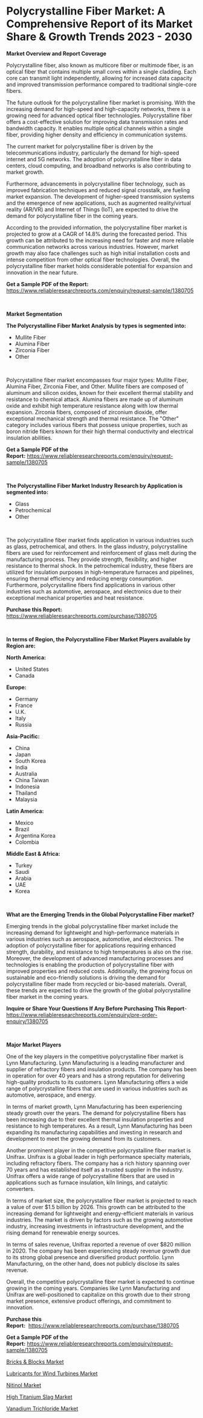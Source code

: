 <p><h1>Polycrystalline Fiber Market: A Comprehensive Report of its Market Share & Growth Trends 2023 - 2030</h1></p><p><strong>Market Overview and Report Coverage</strong></p>
<p><p>Polycrystalline fiber, also known as multicore fiber or multimode fiber, is an optical fiber that contains multiple small cores within a single cladding. Each core can transmit light independently, allowing for increased data capacity and improved transmission performance compared to traditional single-core fibers.</p><p>The future outlook for the polycrystalline fiber market is promising. With the increasing demand for high-speed and high-capacity networks, there is a growing need for advanced optical fiber technologies. Polycrystalline fiber offers a cost-effective solution for improving data transmission rates and bandwidth capacity. It enables multiple optical channels within a single fiber, providing higher density and efficiency in communication systems.</p><p>The current market for polycrystalline fiber is driven by the telecommunications industry, particularly the demand for high-speed internet and 5G networks. The adoption of polycrystalline fiber in data centers, cloud computing, and broadband networks is also contributing to market growth.</p><p>Furthermore, advancements in polycrystalline fiber technology, such as improved fabrication techniques and reduced signal crosstalk, are fueling market expansion. The development of higher-speed transmission systems and the emergence of new applications, such as augmented reality/virtual reality (AR/VR) and Internet of Things (IoT), are expected to drive the demand for polycrystalline fiber in the coming years.</p><p>According to the provided information, the polycrystalline fiber market is projected to grow at a CAGR of 14.8% during the forecasted period. This growth can be attributed to the increasing need for faster and more reliable communication networks across various industries. However, market growth may also face challenges such as high initial installation costs and intense competition from other optical fiber technologies. Overall, the polycrystalline fiber market holds considerable potential for expansion and innovation in the near future.</p></p>
<p><strong>Get a Sample PDF of the Report:</strong> <a href="https://www.reliableresearchreports.com/enquiry/request-sample/1380705">https://www.reliableresearchreports.com/enquiry/request-sample/1380705</a></p>
<p>&nbsp;</p>
<p><strong>Market Segmentation</strong></p>
<p><strong>The Polycrystalline Fiber Market Analysis by types is segmented into:</strong></p>
<p><ul><li>Mullite Fiber</li><li>Alumina Fiber</li><li>Zirconia Fiber</li><li>Other</li></ul></p>
<p>&nbsp;</p>
<p><p>Polycrystalline fiber market encompasses four major types: Mullite Fiber, Alumina Fiber, Zirconia Fiber, and Other. Mullite fibers are composed of aluminum and silicon oxides, known for their excellent thermal stability and resistance to chemical attack. Alumina fibers are made up of aluminum oxide and exhibit high temperature resistance along with low thermal expansion. Zirconia fibers, composed of zirconium dioxide, offer exceptional mechanical strength and thermal resistance. The "Other" category includes various fibers that possess unique properties, such as boron nitride fibers known for their high thermal conductivity and electrical insulation abilities.</p></p>
<p><strong>Get a Sample PDF of the Report:</strong>&nbsp;<a href="https://www.reliableresearchreports.com/enquiry/request-sample/1380705">https://www.reliableresearchreports.com/enquiry/request-sample/1380705</a></p>
<p>&nbsp;</p>
<p><strong>The Polycrystalline Fiber Market Industry Research by Application is segmented into:</strong></p>
<p><ul><li>Glass</li><li>Petrochemical</li><li>Other</li></ul></p>
<p>&nbsp;</p>
<p><p>The polycrystalline fiber market finds application in various industries such as glass, petrochemical, and others. In the glass industry, polycrystalline fibers are used for reinforcement and reinforcement of glass melt during the manufacturing process. They provide strength, flexibility, and higher resistance to thermal shock. In the petrochemical industry, these fibers are utilized for insulation purposes in high-temperature furnaces and pipelines, ensuring thermal efficiency and reducing energy consumption. Furthermore, polycrystalline fibers find applications in various other industries such as automotive, aerospace, and electronics due to their exceptional mechanical properties and heat resistance.</p></p>
<p><strong>Purchase this Report:</strong>&nbsp; <a href="https://www.reliableresearchreports.com/purchase/1380705">https://www.reliableresearchreports.com/purchase/1380705</a></p>
<p>&nbsp;</p>
<p><strong>In terms of Region, the Polycrystalline Fiber Market Players available by Region are:</strong></p>
<p>
    <p> <strong> North America: </strong>
        <ul>
            <li>United States</li>
            <li>Canada</li>
        </ul>
        </p> 
    <p> <strong> Europe: </strong>
        <ul>
            <li>Germany</li>
            <li>France</li>
            <li>U.K.</li>
            <li>Italy</li>
            <li>Russia</li>
        </ul>
        </p> 
    <p> <strong> Asia-Pacific: </strong>
        <ul>
            <li>China</li>
            <li>Japan</li>
            <li>South Korea</li>
            <li>India</li>
            <li>Australia</li>
            <li>China Taiwan</li>
            <li>Indonesia</li>
            <li>Thailand</li>
            <li>Malaysia</li>
        </ul>
        </p> 
    <p> <strong> Latin America: </strong>
        <ul>
            <li>Mexico</li>
            <li>Brazil</li>
            <li>Argentina Korea</li>
            <li>Colombia</li>
        </ul>
        </p> 
    <p> <strong> Middle East & Africa: </strong>
        <ul>
            <li>Turkey</li>
            <li>Saudi</li>
            <li>Arabia</li>
            <li>UAE</li>
            <li>Korea</li>
        </ul>
    </p>
    </p>
<p>&nbsp;</p>
<p><strong>What are the Emerging Trends in the Global Polycrystalline Fiber market?</strong></p>
<p><p>Emerging trends in the global polycrystalline fiber market include the increasing demand for lightweight and high-performance materials in various industries such as aerospace, automotive, and electronics. The adoption of polycrystalline fiber for applications requiring enhanced strength, durability, and resistance to high temperatures is also on the rise. Moreover, the development of advanced manufacturing processes and technologies is enabling the production of polycrystalline fiber with improved properties and reduced costs. Additionally, the growing focus on sustainable and eco-friendly solutions is driving the demand for polycrystalline fiber made from recycled or bio-based materials. Overall, these trends are expected to drive the growth of the global polycrystalline fiber market in the coming years.</p></p>
<p><strong>Inquire or Share Your Questions If Any Before Purchasing This Report</strong>- <a href="https://www.reliableresearchreports.com/enquiry/pre-order-enquiry/1380705">https://www.reliableresearchreports.com/enquiry/pre-order-enquiry/1380705</a></p>
<p>&nbsp;</p>
<p><strong>Major Market Players</strong></p>
<p><p>One of the key players in the competitive polycrystalline fiber market is Lynn Manufacturing. Lynn Manufacturing is a leading manufacturer and supplier of refractory fibers and insulation products. The company has been in operation for over 40 years and has a strong reputation for delivering high-quality products to its customers. Lynn Manufacturing offers a wide range of polycrystalline fibers that are used in various industries such as automotive, aerospace, and energy.</p><p>In terms of market growth, Lynn Manufacturing has been experiencing steady growth over the years. The demand for polycrystalline fibers has been increasing due to their excellent thermal insulation properties and resistance to high temperatures. As a result, Lynn Manufacturing has been expanding its manufacturing capabilities and investing in research and development to meet the growing demand from its customers.</p><p>Another prominent player in the competitive polycrystalline fiber market is Unifrax. Unifrax is a global leader in high performance specialty materials, including refractory fibers. The company has a rich history spanning over 70 years and has established itself as a trusted supplier in the industry. Unifrax offers a wide range of polycrystalline fibers that are used in applications such as furnace insulation, kiln linings, and catalytic converters.</p><p>In terms of market size, the polycrystalline fiber market is projected to reach a value of over $1.5 billion by 2026. This growth can be attributed to the increasing demand for lightweight and energy-efficient materials in various industries. The market is driven by factors such as the growing automotive industry, increasing investments in infrastructure development, and the rising demand for renewable energy sources.</p><p>In terms of sales revenue, Unifrax reported a revenue of over $820 million in 2020. The company has been experiencing steady revenue growth due to its strong global presence and diversified product portfolio. Lynn Manufacturing, on the other hand, does not publicly disclose its sales revenue.</p><p>Overall, the competitive polycrystalline fiber market is expected to continue growing in the coming years. Companies like Lynn Manufacturing and Unifrax are well-positioned to capitalize on this growth due to their strong market presence, extensive product offerings, and commitment to innovation.</p></p>
<p><strong>Purchase this Report:</strong>&nbsp;&nbsp;<a href="https://www.reliableresearchreports.com/purchase/1380705">https://www.reliableresearchreports.com/purchase/1380705</a></p>
<p></p>
<p><strong>Get a Sample PDF of the Report:</strong>&nbsp;<a href="https://www.reliableresearchreports.com/enquiry/request-sample/1380705">https://www.reliableresearchreports.com/enquiry/request-sample/1380705</a></p>
<p><p><a href="https://github.com/gdfhhhj/Market-Research-Report-List-2/blob/main/bricks-blocks-market.md">Bricks & Blocks Market</a></p><p><a href="https://github.com/gulaimolin/Market-Research-Report-List-1/blob/main/lubricants-for-wind-turbines-market.md">Lubricants for Wind Turbines Market</a></p><p><a href="https://github.com/luckyshygirl/Market-Research-Report-List-2/blob/main/nitinol-market.md">Nitinol Market</a></p><p><a href="https://github.com/ruslanpoljakovrd177/Market-Research-Report-List-1/blob/main/high-titanium-slag-market.md">High Titanium Slag Market</a></p><p><a href="https://github.com/grishafomin4852/Market-Research-Report-List-1/blob/main/vanadium-trichloride-market.md">Vanadium Trichloride Market</a></p></p>